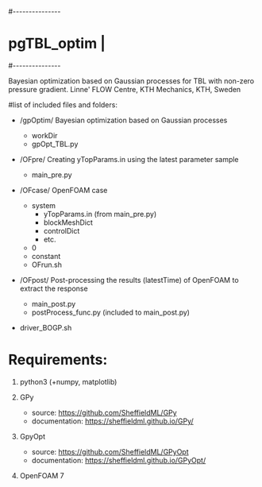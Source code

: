 #---------------
# pgTBL_optim  |
#---------------

Bayesian optimization based on Gaussian processes for TBL with non-zero pressure gradient. 
Linne' FLOW Centre, KTH Mechanics, KTH, Sweden

#list of included files and folders:

 - /gpOptim/  Bayesian optimization based on Gaussian processes
   - workDir
   - gpOpt_TBL.py
 - /OFpre/    Creating yTopParams.in using the latest parameter sample
   - main_pre.py
 - /OFcase/   OpenFOAM case
   - system
     - yTopParams.in (from main_pre.py)
     - blockMeshDict
     - controlDict
     - etc.
   - 0
   - constant
   - OFrun.sh
   
 - /OFpost/   Post-processing the results (latestTime) of OpenFOAM to extract the response
   - main_post.py
   - postProcess_func.py (included to main_post.py)
 - driver_BOGP.sh

# Requirements:
1. python3 (+numpy, matplotlib)

2. GPy
   - source: https://github.com/SheffieldML/GPy
   - documentation: https://sheffieldml.github.io/GPy/

3. GpyOpt
   - source: https://github.com/SheffieldML/GPyOpt
   - documentation: https://sheffieldml.github.io/GPyOpt/

4. OpenFOAM 7
